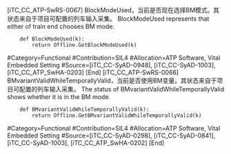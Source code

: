 ﻿
[iTC_CC_ATP-SwRS-0067]
BlockModeUsed，当前是否现在选择BM模式。其状态来自于项目可配置的列车输入采集。
BlockModeUsed represents that either of train end chooses BM mode. 
```
	def BlockModeUsed(k):
	    return Offline.GetBlockModeUsed(k)
```
\#Category=Functional
\#Contribution=SIL4
\#Allocation=ATP Software, Vital Embedded Setting
\#Source=[iTC_CC-SyAD-0948], [iTC_CC-SyAD-1003], [iTC_CC_ATP_SwHA-0203]
[End]
[iTC_CC_ATP-SwRS-0066]
BMvariantValidWhileTemporallyValid，当前是否使用BM变量。其状态来自于项目可配置的列车输入采集。
The status of BMvariantValidWhileTemporallyValid shows whether it is in the BM mode.  
```
	def BMvariantValidWhileTemporallyValid(k):
	    return Offline.GetBMvariantValidWhileTemporallyValid(k)
```
\#Category=Functional
\#Contribution=SIL4
\#Allocation=ATP Software, Vital Embedded Setting
\#Source=[iTC_CC-SyAD-0298], [iTC_CC-SyAD-0841], [iTC_CC-SyAD-1003], [iTC_CC_ATP_SwHA-0202]
[End]
